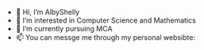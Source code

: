 - 👋 Hi, I’m AlbyShelly
- 👀 I’m interested in Computer Science and Mathematics
- 🌱 I’m currently pursuing MCA
- 📫 You can messge me through my personal websibte: 

<!---
AlbyShelly/AlbyShelly is a ✨ special ✨ repository because its `README.md` (this file) appears on your GitHub profile.
You can click the Preview link to take a look at your changes.
--->
